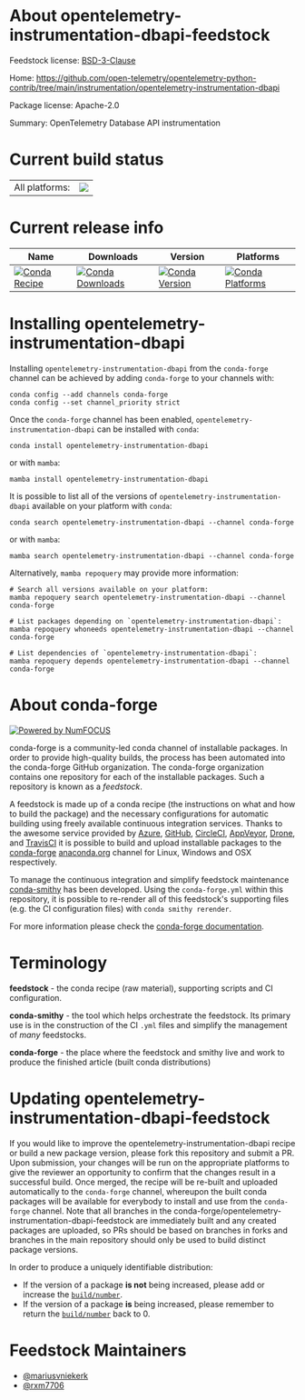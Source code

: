 About opentelemetry-instrumentation-dbapi-feedstock
===================================================

Feedstock license: [BSD-3-Clause](https://github.com/conda-forge/opentelemetry-instrumentation-dbapi-feedstock/blob/main/LICENSE.txt)

Home: https://github.com/open-telemetry/opentelemetry-python-contrib/tree/main/instrumentation/opentelemetry-instrumentation-dbapi

Package license: Apache-2.0

Summary: OpenTelemetry Database API instrumentation

Current build status
====================


<table><tr><td>All platforms:</td>
    <td>
      <a href="https://dev.azure.com/conda-forge/feedstock-builds/_build/latest?definitionId=13856&branchName=main">
        <img src="https://dev.azure.com/conda-forge/feedstock-builds/_apis/build/status/opentelemetry-instrumentation-dbapi-feedstock?branchName=main">
      </a>
    </td>
  </tr>
</table>

Current release info
====================

| Name | Downloads | Version | Platforms |
| --- | --- | --- | --- |
| [![Conda Recipe](https://img.shields.io/badge/recipe-opentelemetry--instrumentation--dbapi-green.svg)](https://anaconda.org/conda-forge/opentelemetry-instrumentation-dbapi) | [![Conda Downloads](https://img.shields.io/conda/dn/conda-forge/opentelemetry-instrumentation-dbapi.svg)](https://anaconda.org/conda-forge/opentelemetry-instrumentation-dbapi) | [![Conda Version](https://img.shields.io/conda/vn/conda-forge/opentelemetry-instrumentation-dbapi.svg)](https://anaconda.org/conda-forge/opentelemetry-instrumentation-dbapi) | [![Conda Platforms](https://img.shields.io/conda/pn/conda-forge/opentelemetry-instrumentation-dbapi.svg)](https://anaconda.org/conda-forge/opentelemetry-instrumentation-dbapi) |

Installing opentelemetry-instrumentation-dbapi
==============================================

Installing `opentelemetry-instrumentation-dbapi` from the `conda-forge` channel can be achieved by adding `conda-forge` to your channels with:

```
conda config --add channels conda-forge
conda config --set channel_priority strict
```

Once the `conda-forge` channel has been enabled, `opentelemetry-instrumentation-dbapi` can be installed with `conda`:

```
conda install opentelemetry-instrumentation-dbapi
```

or with `mamba`:

```
mamba install opentelemetry-instrumentation-dbapi
```

It is possible to list all of the versions of `opentelemetry-instrumentation-dbapi` available on your platform with `conda`:

```
conda search opentelemetry-instrumentation-dbapi --channel conda-forge
```

or with `mamba`:

```
mamba search opentelemetry-instrumentation-dbapi --channel conda-forge
```

Alternatively, `mamba repoquery` may provide more information:

```
# Search all versions available on your platform:
mamba repoquery search opentelemetry-instrumentation-dbapi --channel conda-forge

# List packages depending on `opentelemetry-instrumentation-dbapi`:
mamba repoquery whoneeds opentelemetry-instrumentation-dbapi --channel conda-forge

# List dependencies of `opentelemetry-instrumentation-dbapi`:
mamba repoquery depends opentelemetry-instrumentation-dbapi --channel conda-forge
```


About conda-forge
=================

[![Powered by
NumFOCUS](https://img.shields.io/badge/powered%20by-NumFOCUS-orange.svg?style=flat&colorA=E1523D&colorB=007D8A)](https://numfocus.org)

conda-forge is a community-led conda channel of installable packages.
In order to provide high-quality builds, the process has been automated into the
conda-forge GitHub organization. The conda-forge organization contains one repository
for each of the installable packages. Such a repository is known as a *feedstock*.

A feedstock is made up of a conda recipe (the instructions on what and how to build
the package) and the necessary configurations for automatic building using freely
available continuous integration services. Thanks to the awesome service provided by
[Azure](https://azure.microsoft.com/en-us/services/devops/), [GitHub](https://github.com/),
[CircleCI](https://circleci.com/), [AppVeyor](https://www.appveyor.com/),
[Drone](https://cloud.drone.io/welcome), and [TravisCI](https://travis-ci.com/)
it is possible to build and upload installable packages to the
[conda-forge](https://anaconda.org/conda-forge) [anaconda.org](https://anaconda.org/)
channel for Linux, Windows and OSX respectively.

To manage the continuous integration and simplify feedstock maintenance
[conda-smithy](https://github.com/conda-forge/conda-smithy) has been developed.
Using the ``conda-forge.yml`` within this repository, it is possible to re-render all of
this feedstock's supporting files (e.g. the CI configuration files) with ``conda smithy rerender``.

For more information please check the [conda-forge documentation](https://conda-forge.org/docs/).

Terminology
===========

**feedstock** - the conda recipe (raw material), supporting scripts and CI configuration.

**conda-smithy** - the tool which helps orchestrate the feedstock.
                   Its primary use is in the construction of the CI ``.yml`` files
                   and simplify the management of *many* feedstocks.

**conda-forge** - the place where the feedstock and smithy live and work to
                  produce the finished article (built conda distributions)


Updating opentelemetry-instrumentation-dbapi-feedstock
======================================================

If you would like to improve the opentelemetry-instrumentation-dbapi recipe or build a new
package version, please fork this repository and submit a PR. Upon submission,
your changes will be run on the appropriate platforms to give the reviewer an
opportunity to confirm that the changes result in a successful build. Once
merged, the recipe will be re-built and uploaded automatically to the
`conda-forge` channel, whereupon the built conda packages will be available for
everybody to install and use from the `conda-forge` channel.
Note that all branches in the conda-forge/opentelemetry-instrumentation-dbapi-feedstock are
immediately built and any created packages are uploaded, so PRs should be based
on branches in forks and branches in the main repository should only be used to
build distinct package versions.

In order to produce a uniquely identifiable distribution:
 * If the version of a package **is not** being increased, please add or increase
   the [``build/number``](https://docs.conda.io/projects/conda-build/en/latest/resources/define-metadata.html#build-number-and-string).
 * If the version of a package **is** being increased, please remember to return
   the [``build/number``](https://docs.conda.io/projects/conda-build/en/latest/resources/define-metadata.html#build-number-and-string)
   back to 0.

Feedstock Maintainers
=====================

* [@mariusvniekerk](https://github.com/mariusvniekerk/)
* [@rxm7706](https://github.com/rxm7706/)


<!-- dummy commit to enable rerendering -->

